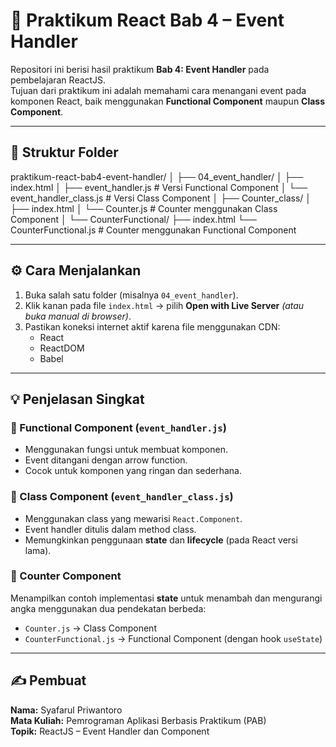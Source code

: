 # 🧩 Praktikum React Bab 4 – Event Handler

Repositori ini berisi hasil praktikum **Bab 4: Event Handler** pada pembelajaran ReactJS.  
Tujuan dari praktikum ini adalah memahami cara menangani event pada komponen React, baik menggunakan **Functional Component** maupun **Class Component**.

---

## 📁 Struktur Folder

praktikum-react-bab4-event-handler/
│
├── 04_event_handler/
│   ├── index.html
│   ├── event_handler.js              # Versi Functional Component
│   └── event_handler_class.js        # Versi Class Component
│
├── Counter_class/
│   ├── index.html
│   └── Counter.js                    # Counter menggunakan Class Component
│
└── CounterFunctional/
    ├── index.html
    └── CounterFunctional.js          # Counter menggunakan Functional Component


---

## ⚙️ Cara Menjalankan

1. Buka salah satu folder (misalnya `04_event_handler`).
2. Klik kanan pada file `index.html` → pilih **Open with Live Server** *(atau buka manual di browser)*.
3. Pastikan koneksi internet aktif karena file menggunakan CDN:
   - React
   - ReactDOM
   - Babel

---

## 💡 Penjelasan Singkat

### 🔸 Functional Component (`event_handler.js`)
- Menggunakan fungsi untuk membuat komponen.
- Event ditangani dengan arrow function.
- Cocok untuk komponen yang ringan dan sederhana.

### 🔸 Class Component (`event_handler_class.js`)
- Menggunakan class yang mewarisi `React.Component`.
- Event handler ditulis dalam method class.
- Memungkinkan penggunaan **state** dan **lifecycle** (pada React versi lama).

### 🔸 Counter Component
Menampilkan contoh implementasi **state** untuk menambah dan mengurangi angka menggunakan dua pendekatan berbeda:
- `Counter.js` → Class Component  
- `CounterFunctional.js` → Functional Component (dengan hook `useState`)

---

## ✍️ Pembuat
**Nama:** Syafarul Priwantoro  
**Mata Kuliah:** Pemrograman Aplikasi Berbasis Praktikum (PAB)  
**Topik:** ReactJS – Event Handler dan Component
